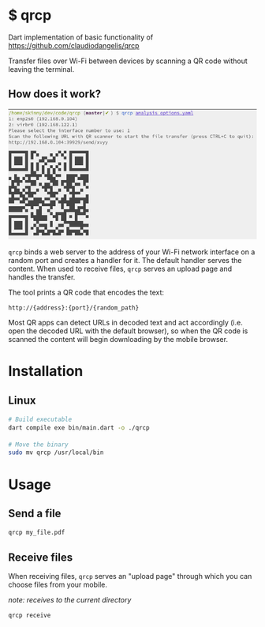 # $ qrcp

Dart implementation of basic functionality of https://github.com/claudiodangelis/qrcp

Transfer files over Wi-Fi between devices by scanning a QR code without leaving the terminal.

## How does it work?

![Screenshot](docs/screenshot.png)

`qrcp` binds a web server to the address of your Wi-Fi network interface on a random port and creates a handler for it. The default handler serves the content. When used to receive files, `qrcp` serves an upload page and handles the transfer.

The tool prints a QR code that encodes the text:

```
http://{address}:{port}/{random_path}
```

Most QR apps can detect URLs in decoded text and act accordingly (i.e. open the decoded URL with the default browser), so when the QR code is scanned the content will begin downloading by the mobile browser.

# Installation

## Linux

```sh
# Build executable
dart compile exe bin/main.dart -o ./qrcp

# Move the binary
sudo mv qrcp /usr/local/bin
```

# Usage

## Send a file

```sh
qrcp my_file.pdf
```

## Receive files

When receiving files, `qrcp` serves an "upload page" through which you can choose files from your mobile.

_note: receives to the current directory_

```sh
qrcp receive
```

